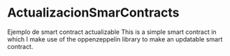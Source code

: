 # ActualizacionSmarContracts
Ejemplo de smart contract actualizable
This is a simple smart contract in which I make use of the oppenzeppelin library to make an updatable smart contract.
